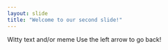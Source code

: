 ```yaml
---
layout: slide
title: "Welcome to our second slide!"
---
```

Witty text and/or meme
Use the left arrow to go back!
